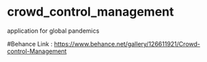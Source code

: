 # crowd_control_management
application for global pandemics 

#Behance
Link : https://www.behance.net/gallery/126611921/Crowd-control-Management

